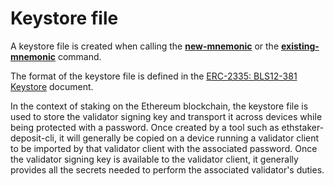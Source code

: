 # Keystore file

A keystore file is created when calling the **[new-mnemonic](new_mnemonic.md)** or the **[existing-mnemonic](existing_mnemonic.md)** command.

The format of the keystore file is defined in the [ERC-2335: BLS12-381 Keystore](https://eips.ethereum.org/EIPS/eip-2335) document.

In the context of staking on the Ethereum blockchain, the keystore file is used to store the validator signing key and transport it across devices while being protected with a password. Once created by a tool such as ethstaker-deposit-cli, it will generally be copied on a device running a validator client to be imported by that validator client with the associated password. Once the validator signing key is available to the validator client, it generally provides all the secrets needed to perform the associated validator's duties.
